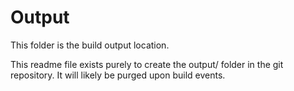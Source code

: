 # Output
This folder is the build output location.

This readme file exists purely to create the output/ folder in the git repository. It will likely be purged upon build events.

